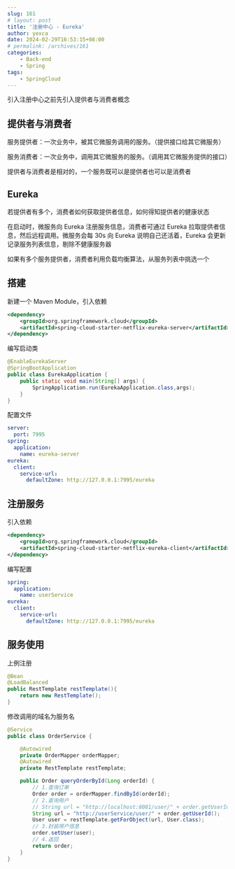 ```yaml
---
slug: 161
# layout: post
title: '注册中心 - Eureka'
author: yexca
date: 2024-02-29T16:53:15+08:00
# permalink: /archives/161
categories:
    - Back-end
    - Spring
tags:
    - SpringCloud
--- 
```


引入注册中心之前先引入提供者与消费者概念

## 提供者与消费者

服务提供者：一次业务中，被其它微服务调用的服务。（提供接口给其它微服务）

服务消费者：一次业务中，调用其它微服务的服务。（调用其它微服务提供的接口）

提供者与消费者是相对的，一个服务既可以是提供者也可以是消费者

## Eureka

若提供者有多个，消费者如何获取提供者信息，如何得知提供者的健康状态

在启动时，微服务向 Eureka 注册服务信息，消费者可通过 Eureka 拉取提供者信息，然后远程调用。微服务会每 30s 向 Eureka 说明自己还活着，Eureka 会更新记录服务列表信息，剔除不健康服务器

如果有多个服务提供者，消费者利用负载均衡算法，从服务列表中挑选一个

## 搭建

新建一个 Maven Module，引入依赖

```xml
<dependency>
    <groupId>org.springframework.cloud</groupId>
    <artifactId>spring-cloud-starter-netflix-eureka-server</artifactId>
</dependency>
```

编写启动类

```java
@EnableEurekaServer
@SpringBootApplication
public class EurekaApplication {
    public static void main(String[] args) {
        SpringApplication.run(EurekaApplication.class,args);
    }
}
```

配置文件

```yml
server:
  port: 7995
spring:
  application:
    name: eureka-server
eureka:
  client:
    service-url:
      defaultZone: http://127.0.0.1:7995/eureka
```

## 注册服务

引入依赖

```xml
<dependency>
    <groupId>org.springframework.cloud</groupId>
    <artifactId>spring-cloud-starter-netflix-eureka-client</artifactId>
</dependency>
```

编写配置

```yml
spring:
  application:
    name: userService
eureka:
  client:
    service-url:
      defaultZone: http://127.0.0.1:7995/eureka
```

## 服务使用

上例注册

```java
@Bean
@LoadBalanced
public RestTemplate restTemplate(){
    return new RestTemplate();
}
```

修改调用的域名为服务名

```java
@Service
public class OrderService {

    @Autowired
    private OrderMapper orderMapper;
    @Autowired
    private RestTemplate restTemplate;

    public Order queryOrderById(Long orderId) {
        // 1.查询订单
        Order order = orderMapper.findById(orderId);
        // 2.查询用户
        // String url = "http://localhost:8081/user/" + order.getUserId();
        String url = "http://userService/user/" + order.getUserId();
        User user = restTemplate.getForObject(url, User.class);
        // 3.封装用户信息
        order.setUser(user);
        // 4.返回
        return order;
    }
}
```